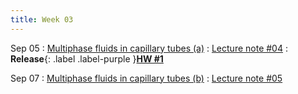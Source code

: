 ```yaml
---
title: Week 03
---
```


Sep 05
: [Multiphase fluids in capillary tubes (a)](https://guoporousmedialab.github.io/HWRS505-405-2023Fall/lecture/)
  : [Lecture note #04](https://d2l.arizona.edu/d2l/le/content/1348156/Home)
: **Release**{: .label .label-purple }[**HW #1**](https://d2l.arizona.edu/d2l/le/content/1348156/Home)

Sep 07
: [Multiphase fluids in capillary tubes (b)](https://guoporousmedialab.github.io/HWRS505-405-2023Fall/lecture/)
  : [Lecture note #05](https://d2l.arizona.edu/d2l/le/content/1348156/Home)
